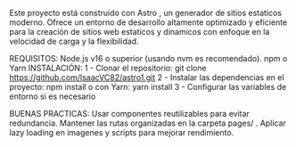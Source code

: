 Este proyecto está construido con Astro , un generador de sitios estaticos moderno. Ofrece un entorno de desarrollo altamente optimizado y eficiente para la creación de sitios web estaticos y dinamicos con enfoque en la velocidad de carga y la flexibilidad. 

REQUISITOS: 
Node.js v16 o superior (usando nvm es recomendado).
npm o Yarn 
INSTALACIÓN: 
1 - Clonar el repositorio: 
git clone https://github.com/IsaacVC82/astro1.git
2 - Instalar las dependencias en el proyecto: 
npm install
o con Yarn: 
yarn install
3 - Configurar las variables de entorno si es necesario

BUENAS PRACTICAS: 
Usar componentes reutilizables para evitar redundancia. 
Mantener las rutas organizadas en la carpeta pages/ .
Aplicar lazy loading en imagenes y scripts para mejorar rendimiento. 
